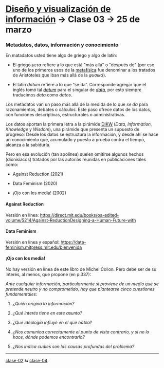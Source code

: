 # [Diseño y visualización de información](https://github.com/profesorfaco/aud5v027-2025) → Clase 03 → 25 de marzo

### Metadatos, datos, información y conocimiento

En matadatos usted tiene algo de griego y algo de latín:

- El griego *μετα* refiere a lo que está "más allá" o "después de" (por eso uno de los primeros usos de la [metafísica](https://es.wikipedia.org/wiki/Andr%C3%B3nico_de_Rodas#G%C3%A9nesis_circunstancial_de_la_palabra_metaf%C3%ADsica) fue denominar a los tratados de Aristóteles que iban más allá de la *φυσικά*).

- El latín *datum* refiere a lo que “se da”. Corresponde agregar que el inglés tomó tal [*datum*](https://www.merriam-webster.com/dictionary/datum) para el singular de [*data*](https://www.merriam-webster.com/dictionary/data), por esto siempre traducimos *data* como *datos*.

Los metadatos van un paso más allá de la medida de lo que *se da* para razonamientos, debates o cálculos. Este paso ofrece datos de los datos, con funciones descriptivas, estructurales o administrativas.

Los datos aportan la primera letra a la pirámide [DIKW](https://journals.sagepub.com/doi/epdf/10.1177/0165551508094050) (*Data*, *Information*, *Knowledge* y *Wisdom*), una pirámide que presenta un supuesto de progreso: Desde los datos se estructura la información, y desde ahí se hace un conocimiento que, acumulado y puesto a prueba contra el tiempo, alcanza a la sabiduría.

Pero en esa evolución (tan apolínea) suelen omitirse algunos hechos (dionisiacos) tratados por las autorías reunidas en publicaciones tales como:

- Against Reduction (2021)

- Data Feminism (2020)

- ¡Ojo con los media! (2002)

#### Against Reduction

Versión en línea: https://direct.mit.edu/books/oa-edited-volume/5214/Against-ReductionDesigning-a-Human-Future-with

#### Data Feminism

Versión en línea y español: https://data-feminism.mitpress.mit.edu/bienvenida

#### ¡Ojo con los media!

No hay versión en línea de este libro de Michel Collon. Pero debe ser de su interés, al menos, que propone (en p.337): 

*Ante cualquier información, particularmente si proviene de un medio que se pretende neutro y no comprometido, hay que plantearse cinco cuestiones fundamentales*: 

1. *¿Quién origina la información?*

2. *¿Qué interés tiene en este asunto?*

3. *¿Qué ideología influye en el que habla?*

4. *¿Nos comunica correctamente el punto de vista contrario, y si no lo hace, dónde podemos encontrarlo?*

5. *¿Nos indica cuáles son las causas profundas del problema?*

_ _ _ _ 

[clase-02](https://github.com/profesorfaco/aud5v027-2025/blob/main/clase-02/README.md) ⇆ [clase-04](https://github.com/profesorfaco/aud5v027-2025/blob/main/clase-04/README.md)
